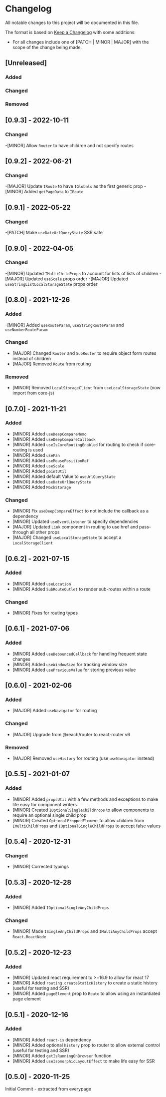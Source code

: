 # Changelog

All notable changes to this project will be documented in this file.

The format is based on [Keep a Changelog](https://keepachangelog.com/en/1.0.0/) with some additions:
- For all changes include one of [PATCH | MINOR | MAJOR] with the scope of the change being made.

## [Unreleased]

### Added

### Changed

### Removed

## [0.9.3] - 2022-10-11

### Changed
-[MINOR] Allow `Router` to have children and not specify routes

## [0.9.2] - 2022-06-21

### Changed
-[MAJOR] Update `IRoute` to have `IGlobals` as the first generic prop
-[MINOR] Added `getPageData` to `IRoute`

## [0.9.1] - 2022-05-22

### Changed
-[PATCH] Make `useDateUrlQueryState` SSR safe

## [0.9.0] - 2022-04-05

### Changed
-[MINOR] Updated `IMultiChildProps` to account for lists of lists of children
-[MAJOR] Updated `useScale` props order
-[MAJOR] Updated `useStringListLocalStorageState` props order

## [0.8.0] - 2021-12-26

### Added
-[MINOR] Added `useRouteParam`, `useStringRouteParam` and `useNumberRouteParam`

### Changed
- [MAJOR] Changed `Router` and `SubRouter` to require object form routes instead of children
- [MAJOR] Removed `Route` from routing

### Removed
- [MINOR] Removed `LocalStorageClient` from `useLocalStorageState` (now import from core-js)

## [0.7.0] - 2021-11-21

### Added
- [MINOR] Added `useDeepCompareMemo`
- [MINOR] Added `useDeepCompareCallback`
- [MINOR] Added `useIsCoreRoutingEnabled` for routing to check if core-routing is used
- [MINOR] Added `usePan`
- [MINOR] Added `useMousePositionRef`
- [MINOR] Added `useScale`
- [MINOR] Added `pointUtil`
- [MINOR] Added default Value  to `useUrlQueryState`
- [MINOR] Added `useDateUrlQueryState`
- [MINOR] Added `MockStorage`

### Changed
- [MINOR] Fix `useDeepCompareEffect` to not include the callback as a dependency
- [MINOR] Updated `useEventListener` to specify dependencies
- [MAJOR] Updated `Link` component in routing to use href and pass-through all other props
- [MAJOR] Changed `useLocalStorageState` to accept a `LocalStorageClient`

## [0.6.2] - 2021-07-15

### Added
- [MINOR] Added `useLocation`
- [MINOR] Added `SubRouteOutlet` to render sub-routes within a route

### Changed
- [MINOR] Fixes for routing types

## [0.6.1] - 2021-07-06

### Added
- [MINOR] Added `useDebouncedCallback` for handling frequent state changes
- [MINOR] Added `useWindowSize` for tracking window size
- [MINOR] Added `usePreviousValue` for storing previous value

## [0.6.0] - 2021-02-06

### Added
- [MAJOR] Added `useNavigator` for routing

### Changed
- [MAJOR] Upgrade from @reach/router to react-router v6

### Removed
- [MAJOR] Removed `useHistory` for routing (use `useNavigator` instead)

## [0.5.5] - 2021-01-07

### Added
- [MINOR] Added `propsUtil` with a few methods and exceptions to make life easy for component writers
- [MINOR] Created `IOptionalSingleChildProps` to allow components to require an optional single child prop
- [MINOR] Created `OptionalProppedElement` to allow children from `IMultiChildProps` and `IOptionalSingleChildProps` to accept false values

## [0.5.4] - 2020-12-31

### Changed
- [MINOR] Corrected typings

## [0.5.3] - 2020-12-28

### Added
- [MINOR] Added `IOptionalSingleAnyChildProps`

### Changed
- [MINOR] Made `ISingleAnyChildProps` and `IMultiAnyChildProps` accept `React.ReactNode`

## [0.5.2] - 2020-12-23

### Added
- [MINOR] Updated react requirement to >=16.9 to allow for react 17
- [MINOR] Added `routing.createStaticHistory` to create a static history (useful for testing and SSR)
- [MINOR] Added `pageElement` prop to `Route` to allow using an instantiated page element

## [0.5.1] - 2020-12-16

### Added
- [MINOR] Added `react-is` dependency
- [MINOR] Added optional `history` prop to router to allow external control (useful for testing and SSR)
- [MINOR] Added `getIsRunningOnBrowser` function
- [MINOR] Added `useIsomorphicLayoutEffect` to make life easy for SSR

## [0.5.0] - 2020-11-25

Initial Commit - extracted from everypage

